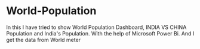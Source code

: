 # World-Population
In this I have tried to show World Population Dashboard, INDIA VS CHINA Population and India's Population. With the help of Microsoft Power Bi. And I get the data from World meter
